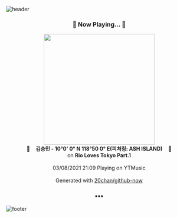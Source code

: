 ![header](https://capsule-render.vercel.app/api?type=wave&height=170&section=header&text=Hi.%20I'm%20SHIFT&fontColor=090707&fontAlignX=45&fontAlignY=65&fontSize=100)

<h3 align="center">🎵 Now Playing... 🎵</h3>
<p align="center">
  <a href="https://music.youtube.com/watch?v=rKS6hNta8zg">
    <img width="300" src="https://lh3.googleusercontent.com/FCXpg3jSdvRDR1iNm-U8Scc55JKqMBZIavvRRTQoloC01K8105ekWBSj7Ci6X6gVPqMcRcASdMjLLuA">
  </a>
  <br>
  🎵&nbsp&nbsp&nbsp <b>김승민 - 10°0' 0° N 118°50 0° E(피처링: ASH ISLAND)</b> &nbsp&nbsp&nbsp🎵
  <br>
  on <b>Rio Loves Tokyo Part.1</b>
  
  <br />
  <br />
  03/08/2021 21:09 Playing on YTMusic
  <br />
  <br />
  Generated with <a href="https://github.com/20chan/github-now">20chan/github-now</a>
</p>

<h3 align="center">•••</h3>

![footer](https://capsule-render.vercel.app/api?type=wave&height=150&section=footer)
